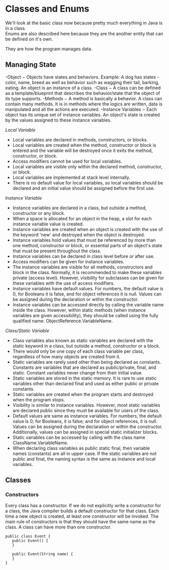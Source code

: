# Classes and Enums

We'll look at the basic class now because pretty much everything in Java is in a class.  
Enums are also described here because they are the another entity that can be defined on it's own.

They are how the program manages data.

## Managing State

-Object − Objects have states and behaviors. Example: A dog has states - color, name, breed as well as behavior such as wagging their tail, barking, eating. An object is an instance of a class.
-Class − A class can be defined as a template/blueprint that describes the behavior/state that the object of its type supports.
-Methods − A method is basically a behavior. A class can contain many methods. It is in methods where the logics are written, data is manipulated and all the actions are executed.
-Instance Variables − Each object has its unique set of instance variables. An object's state is created by the values assigned to these instance variables.

*Local Variable*

- Local variables are declared in methods, constructors, or blocks.
- Local variables are created when the method, constructor or block is entered and the variable will be destroyed once it exits the method, constructor, or block.
- Access modifiers cannot be used for local variables.
- Local variables are visible only within the declared method, constructor, or block.
- Local variables are implemented at stack level internally.
- There is no default value for local variables, so local variables should be declared and an initial value should be assigned before the first use.

*Instance Variable*

- Instance variables are declared in a class, but outside a method, constructor or any block.
- When a space is allocated for an object in the heap, a slot for each instance variable value is created.
- Instance variables are created when an object is created with the use of the keyword 'new' and destroyed when the object is destroyed.
- Instance variables hold values that must be referenced by more than one method, constructor or block, or essential parts of an object's state that must be present throughout the class.
- Instance variables can be declared in class level before or after use.
- Access modifiers can be given for instance variables.
- The instance variables are visible for all methods, constructors and block in the class. Normally, it is recommended to make these variables private (access level). However, visibility for subclasses can be given for these variables with the use of access modifiers.
- Instance variables have default values. For numbers, the default value is 0, for Booleans it is false, and for object references it is null. Values can be assigned during the declaration or within the constructor.
- Instance variables can be accessed directly by calling the variable name inside the class. However, within static methods (when instance variables are given accessibility), they should be called using the fully qualified name. ObjectReference.VariableName.

*Class/Static Variable*

- Class variables also known as static variables are declared with the static keyword in a class, but outside a method, constructor or a block.
- There would only be one copy of each class variable per class, regardless of how many objects are created from it.
- Static variables are rarely used other than being declared as constants. Constants are variables that are declared as public/private, final, and static. Constant variables never change from their initial value.
- Static variables are stored in the static memory. It is rare to use static variables other than declared final and used as either public or private constants.
- Static variables are created when the program starts and destroyed when the program stops.
- Visibility is similar to instance variables. However, most static variables are declared public since they must be available for users of the class.
- Default values are same as instance variables. For numbers, the default value is 0; for Booleans, it is false; and for object references, it is null. Values can be assigned during the declaration or within the constructor. Additionally, values can be assigned in special static initializer blocks.
- Static variables can be accessed by calling with the class name ClassName.VariableName.
- When declaring class variables as public static final, then variable names (constants) are all in upper case. If the static variables are not public and final, the naming syntax is the same as instance and local variables.


## Classes

### Constructors

Every class has a constructor. If we do not explicitly write a constructor for a class, the Java compiler builds a default constructor for that class.
Each time a new object is created, at least one constructor will be invoked. The main rule of constructors is that they should have the same name as the class. A class can have more than one constructor.


```
public class Event {
   public Event() {
   }

   public Event(String name) {
   }
}
```
